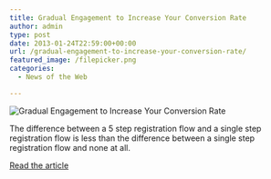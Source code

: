 ```yaml
---
title: Gradual Engagement to Increase Your Conversion Rate
author: admin
type: post
date: 2013-01-24T22:59:00+00:00
url: /gradual-engagement-to-increase-your-conversion-rate/
featured_image: /filepicker.png
categories:
  - News of the Web

---
```

<img src="https://i2.wp.com/maxcdn.webappers.com/img/2012/12/filepicker.png?w=700" alt="Gradual Engagement to Increase Your Conversion Rate" data-recalc-dims="1" />

The difference between a 5 step registration flow and a single step registration flow is less than the difference between a single step registration flow and none at all.

<a href="http://www.webappers.com/2013/01/23/gradual-engagement-to-increase-your-conversion-rate/" title="Gradual Engagement to Increase Your Conversion Rate" target="_blank">Read the article</a>